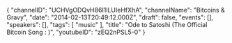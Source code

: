 {
    "channelID": "UCHVgODQvH86I1lLUIeHfXhA",
    "channelName": "Bitcoins & Gravy",
    "date": "2014-02-13T20:49:12.000Z",
    "draft": false,
    "events": [],
    "speakers": [],
    "tags": [
        "music"
    ],
    "title": "Ode to Satoshi (The Official Bitcoin Song : )",
    "youtubeID": "zEQ2nPSL5-0"
}
